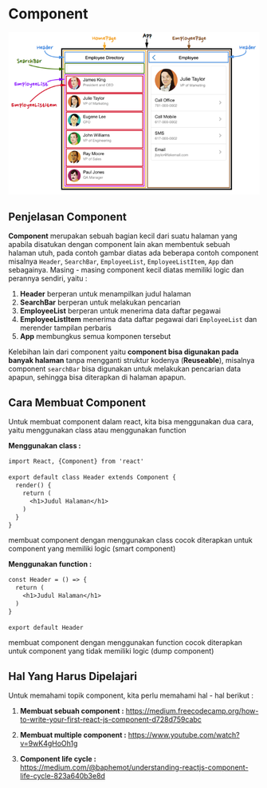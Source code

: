 # Component

![component](component-based.png)

## Penjelasan Component

**Component** merupakan sebuah bagian kecil dari suatu halaman yang apabila disatukan dengan component lain akan membentuk sebuah halaman utuh, pada contoh gambar diatas ada beberapa contoh component misalnya `Header`, `SearchBar`, `EmployeeList`, `EmployeeListItem`, `App` dan sebagainya. Masing - masing component kecil diatas memiliki logic dan perannya sendiri, yaitu :

1.  **Header** berperan untuk menampilkan judul halaman
2.  **SearchBar** berperan untuk melakukan pencarian
3.  **EmployeeList** berperan untuk menerima data daftar pegawai
4.  **EmployeeListItem** menerima data daftar pegawai dari `EmployeeList` dan merender tampilan perbaris
5.  **App** membungkus semua komponen tersebut

Kelebihan lain dari component yaitu **component bisa digunakan pada banyak halaman** tanpa mengganti struktur kodenya (**Reuseable**), misalnya component `searchBar` bisa digunakan untuk melakukan pencarian data apapun, sehingga bisa diterapkan di halaman apapun.

## Cara Membuat Component

Untuk membuat component dalam react, kita bisa menggunakan dua cara, yaitu menggunakan class atau menggunakan function

**Menggunakan class :**

```
import React, {Component} from 'react'

export default class Header extends Component {
  render() {
    return (
      <h1>Judul Halaman</h1>
    )
  }
}
```

membuat component dengan menggunakan class cocok diterapkan untuk component yang memiliki logic (smart component)

**Menggunakan function :**

```
const Header = () => {
  return (
    <h1>Judul Halaman</h1>
  )
}

export default Header
```

membuat component dengan menggunakan function cocok diterapkan untuk component yang tidak memiliki logic (dump component)

## Hal Yang Harus Dipelajari

Untuk memahami topik component, kita perlu memahami hal - hal berikut :

1.  **Membuat sebuah component :**
    https://medium.freecodecamp.org/how-to-write-your-first-react-js-component-d728d759cabc

2.  **Membuat multiple component :** https://www.youtube.com/watch?v=9wK4gHoOh1g
3.  **Component life cycle :** https://medium.com/@baphemot/understanding-reactjs-component-life-cycle-823a640b3e8d
